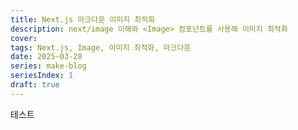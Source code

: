 ```yaml
---
title: Next.js 마크다운 이미지 최적화
description: next/image 이해와 <Image> 컴포넌트를 사용해 이미지 최적화
cover: 
tags: Next.js, Image, 이미지 최적화, 마크다운
date: 2025-03-28
series: make-blog
seriesIndex: 1
draft: true
---
```


테스트